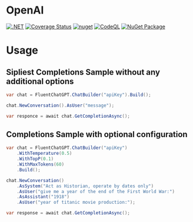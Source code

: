 # OpenAI

[![.NET](https://github.com/managedcode/OpenAI/actions/workflows/dotnet.yml/badge.svg)](https://github.com/managedcode/OpenAI/actions/workflows/dotnet.yml)
[![Coverage Status](https://coveralls.io/repos/github/managedcode/OpenAI/badge.svg?branch=main&service=github)](https://coveralls.io/github/managedcode/OpenAI?branch=main)
[![nuget](https://github.com/managedcode/OpenAI/actions/workflows/nuget.yml/badge.svg?branch=main)](https://github.com/managedcode/Communication/actions/workflows/nuget.yml)
[![CodeQL](https://github.com/managedcode/OpenAI/actions/workflows/codeql-analysis.yml/badge.svg?branch=main)](https://github.com/managedcode/OpenAI/actions/workflows/codeql-analysis.yml)
[![NuGet Package](https://img.shields.io/nuget/v/ManagedCode.OpenAI.svg)](https://www.nuget.org/packages/ManagedCode.OpenAI) 

# Usage

## Sipliest Completions Sample without any additional options
```csharp
var chat = FluentChatGPT.ChatBuilder("apiKey").Build();

chat.NewConversation().AsUser("message");

var responce = await chat.GetCompletionAsync();
```


## Completions Sample with optional configuration
```csharp
var chat = FluentChatGPT.ChatBuilder("apiKey")
    .WithTemperature(0.5)
    .WithTopP(0.1)
    .WithMaxTokens(60)
    .Build();

chat.NewConversation()
    .AsSystem("Act as Historian, operate by dates only")
    .AsUser("give me a year of the end of the First World War:")
    .AsAssistant("1918")
    .AsUser("year of titanic movie production:");

var response = await chat.GetCompletionAsync();
```
